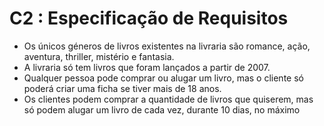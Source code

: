 # C2 : Especificação de Requisitos

- Os únicos géneros de livros existentes na livraria são romance, ação, aventura, thriller, mistério e fantasia. 
- A livraria só tem livros que foram lançados a partir de 2007. 
-  Qualquer pessoa pode comprar ou alugar um livro, mas o cliente só poderá criar uma ficha se tiver mais de 18 anos.
- Os clientes podem comprar a quantidade de livros que quiserem, mas só podem alugar um livro de cada vez, durante 10 dias, no máximo
